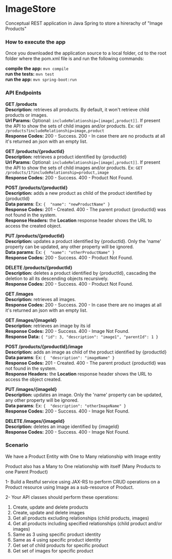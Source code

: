# ImageStore
Conceptual REST application in Java Spring to store a hirerachy of "Image Products"

### How to execute the app  

Once you downloaded the application source to a local folder, cd to the root folder where the pom.xml file is and run the following commands:

**compile the app:** `mvn compile`  
**run the tests:** `mvn test`  
**run the app:** `mvn spring-boot:run`

### API Endpoints

**GET /products**  
**Description:** retrieves all products. By default, it won't retrieve child products or images.  
**Url Params:** Optional: `includeRelationship=[image[,product]]`. If present the API to show the sets of child images and/or products.  Ex: `GET /products?includeRelationship=image,product`  
**Response Codes:** 200 - Success. 200 - In case there are no products at all it's returned an json with an empty list.

**GET /products/{productId}**  
**Description:** retrieves a product identified by {productId}  
**Url Params:** Optional: `includeRelationship=[image[,product]]`. If present the API to show the sets of child images and/or products.  Ex: `GET /products/1?includeRelationship=product,image`  
**Response Codes:** 200 - Success. 400 - Product Not Found.

**POST /products/{productId}**  
**Description:** adds a new product as child of the product identified by {productId}  
**Data params**: Ex: `{  "name": "newProductName" } `   
**Response Codes:** 201 - Created. 400 - The parent product {productId} was not found in the system.  
**Response Headers:** the __Location__ response header shows the URL to access the created object.   

**PUT /products/{productId}**   
**Description:** updates a product identified by {productId}. Only the 'name' property can be updated, any other property will be ignored.  
**Data params**: Ex: `{  "name": "otherProductName" } `   
**Response Codes:** 200 - Success. 400 - Product Not Found. 

**DELETE /products/{productId}**   
**Description:** deletes a product identified by {productId}, cascading the deletion to all its descending objects recursively.  
**Response Codes:** 200 - Success. 400 - Product Not Found.

**GET /images**    
**Description:** retrieves all images.  
**Response Codes:** 200 - Success. 200 - In case there are no images at all it's returned an json with an empty list.

**GET /images/{imageId}**    
**Description:** retrieves an image by its id  
**Response Codes:** 200 - Success. 400 - Image Not Found.  
**Response Data:** `{
"id": 3,
"description": "image1",
"parentId": 1
}`

**POST /products/{productId}/image**  
**Description:** adds an image as child of the product identified by {productId}  
**Data params**: Ex: `{  "description": "imageName" } `   
**Response Codes:** 201 - Created. 400 - The parent product {productId} was not found in the system.   
**Response Headers:** the __Location__ response header shows the URL to access the object created.

**PUT /images/{imageId}**   
**Description:** updates an image. Only the 'name' property can be updated, any other property will be ignored.     
**Data params**: Ex: `{  "description": "otherImageName" } `   
**Response Codes:** 200 - Success. 400 - Image Not Found.  

**DELETE /images/{imageId}**  
**Description:** deletes an image identified by {imageId}  
**Response Codes:** 200 - Success. 400 - Image Not Found.




### Scenario

We have a Product Entity with One to Many relationship with Image entity

Product also has a Many to One relationship with itself (Many Products to one Parent Product) 

1- Build a Restful service using JAX-RS to perform CRUD operations on a Product resource using Image as a sub-resource of Product.

2- Your API classes should perform these operations:

1. Create, update and delete products
2. Create, update and delete images
3. Get all products excluding relationships (child products, images) 
4. Get all products including specified relationships (child product and/or images) 
5. Same as 3 using specific product identity 
6. Same as 4 using specific product identity 
7. Get set of child products for specific product 
8. Get set of images for specific product
